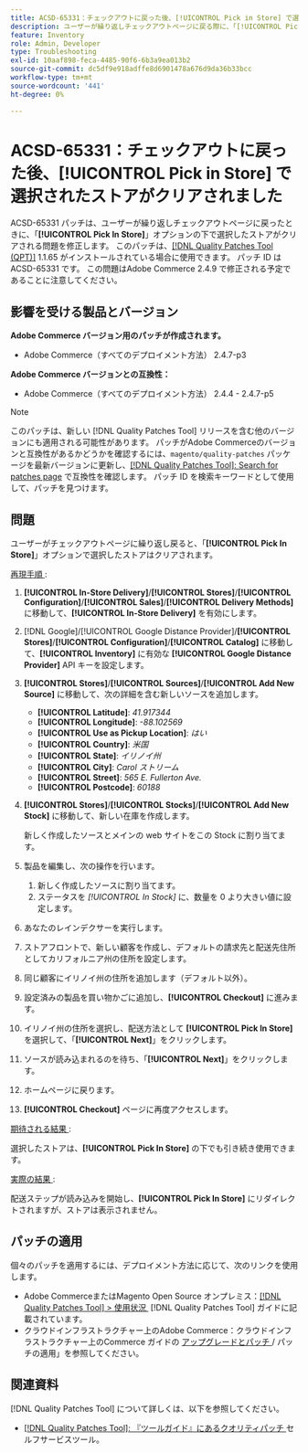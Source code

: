 ```yaml
---
title: ACSD-65331：チェックアウトに戻った後、[!UICONTROL Pick in Store] で選択されたストアがクリアされました
description: ユーザーが繰り返しチェックアウトページに戻る際に、「[!UICONTROL Pick In Store]」オプションの下で選択したストアがクリアされるAdobe Commerceの問題を修正するために、ACSD-65331 パッチを適用します。
feature: Inventory
role: Admin, Developer
type: Troubleshooting
exl-id: 10aaf898-feca-4485-90f6-6b3a9ea013b2
source-git-commit: dc5df9e918adffe8d6901478a676d9da36b33bcc
workflow-type: tm+mt
source-wordcount: '441'
ht-degree: 0%

---
```


# ACSD-65331：チェックアウトに戻った後、**[!UICONTROL Pick in Store]** で選択されたストアがクリアされました

ACSD-65331 パッチは、ユーザーが繰り返しチェックアウトページに戻ったときに、「**[!UICONTROL Pick In Store]**」オプションの下で選択したストアがクリアされる問題を修正します。 このパッチは、[[!DNL Quality Patches Tool (QPT)]](/help/tools/quality-patches-tool/quality-patches-tool-to-self-serve-quality-patches.md) 1.1.65 がインストールされている場合に使用できます。 パッチ ID は ACSD-65331 です。 この問題はAdobe Commerce 2.4.9 で修正される予定であることに注意してください。

## 影響を受ける製品とバージョン

**Adobe Commerce バージョン用のパッチが作成されます。**

* Adobe Commerce（すべてのデプロイメント方法） 2.4.7-p3

**Adobe Commerce バージョンとの互換性：**

* Adobe Commerce（すべてのデプロイメント方法） 2.4.4 - 2.4.7-p5

>[!NOTE]
>
>このパッチは、新しい [!DNL Quality Patches Tool] リリースを含む他のバージョンにも適用される可能性があります。 パッチがAdobe Commerceのバージョンと互換性があるかどうかを確認するには、`magento/quality-patches` パッケージを最新バージョンに更新し、[[!DNL Quality Patches Tool]: Search for patches page](https://experienceleague.adobe.com/tools/commerce-quality-patches/index.html?lang=ja) で互換性を確認します。 パッチ ID を検索キーワードとして使用して、パッチを見つけます。

## 問題

ユーザーがチェックアウトページに繰り返し戻ると、「**[!UICONTROL Pick In Store]**」オプションで選択したストアはクリアされます。

<u> 再現手順 </u>:

1. **[!UICONTROL In-Store Delivery]**/**[!UICONTROL Stores]**/**[!UICONTROL Configuration]**/**[!UICONTROL Sales]**/**[!UICONTROL Delivery Methods]** に移動して、**[!UICONTROL In-Store Delivery]** を有効にします。
1. [!DNL Google]/[!UICONTROL Google Distance Provider]/**[!UICONTROL Stores]**/**[!UICONTROL Configuration]**/**[!UICONTROL Catalog]** に移動して、**[!UICONTROL Inventory]** に有効な **[!UICONTROL Google Distance Provider]** API キーを設定します。
1. **[!UICONTROL Stores]**/**[!UICONTROL Sources]**/**[!UICONTROL Add New Source]** に移動して、次の詳細を含む新しいソースを追加します。

   * **[!UICONTROL Latitude]**: *41.917344*
   * **[!UICONTROL Longitude]**: *-88.102569*
   * **[!UICONTROL Use as Pickup Location]**: *はい*
   * **[!UICONTROL Country]**: *米国*
   * **[!UICONTROL State]**: *イリノイ州*
   * **[!UICONTROL City]**: *Carol ストリーム*
   * **[!UICONTROL Street]**: *565 E. Fullerton Ave.*
   * **[!UICONTROL Postcode]**: *60188*

1. **[!UICONTROL Stores]**/**[!UICONTROL Stocks]**/**[!UICONTROL Add New Stock]** に移動して、新しい在庫を作成します。

   新しく作成したソースとメインの web サイトをこの Stock に割り当てます。
1. 製品を編集し、次の操作を行います。

   1. 新しく作成したソースに割り当てます。
   1. ステータスを *[!UICONTROL In Stock]* に、数量を 0 より大きい値に設定します。

1. あなたのレインデクサーを実行します。
1. ストアフロントで、新しい顧客を作成し、デフォルトの請求先と配送先住所としてカリフォルニア州の住所を設定します。
1. 同じ顧客にイリノイ州の住所を追加します（デフォルト以外）。
1. 設定済みの製品を買い物かごに追加し、**[!UICONTROL Checkout]** に進みます。
1. イリノイ州の住所を選択し、配送方法として **[!UICONTROL Pick In Store]** を選択して、「**[!UICONTROL Next]**」をクリックします。
1. ソースが読み込まれるのを待ち、「**[!UICONTROL Next]**」をクリックします。
1. ホームページに戻ります。
1. **[!UICONTROL Checkout]** ページに再度アクセスします。

<u> 期待される結果 </u>:

選択したストアは、**[!UICONTROL Pick In Store]** の下でも引き続き使用できます。

<u> 実際の結果 </u>:

配送ステップが読み込みを開始し、**[!UICONTROL Pick In Store]** にリダイレクトされますが、ストアは表示されません。

## パッチの適用

個々のパッチを適用するには、デプロイメント方法に応じて、次のリンクを使用します。

* Adobe CommerceまたはMagento Open Source オンプレミス：[[!DNL Quality Patches Tool] > 使用状況 &#x200B;](/help/tools/quality-patches-tool/usage.md) [!DNL Quality Patches Tool] ガイドに記載されています。
* クラウドインフラストラクチャー上のAdobe Commerce：クラウドインフラストラクチャー上のCommerce ガイドの [&#x200B; アップグレードとパッチ &#x200B;](https://experienceleague.adobe.com/docs/commerce-cloud-service/user-guide/develop/upgrade/apply-patches.html?lang=ja)/ パッチの適用」を参照してください。

## 関連資料

[!DNL Quality Patches Tool] について詳しくは、以下を参照してください。

* [[!DNL Quality Patches Tool]: 『ツールガイド』にあるクオリティパッチ &#x200B;](/help/tools/quality-patches-tool/quality-patches-tool-to-self-serve-quality-patches.md) セルフサービスツール。
